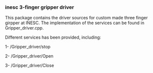 ### inesc 3-finger gripper driver

This package contains the driver sources for custom made three finger girpper at INESC. The implementation of the services can be found in Gripper_driver.cpp.

Different services has been provided, including:

1- /Gripper_driver/stop

2- /Gripper_driver/Open

3- /Gripper_driver/Close
